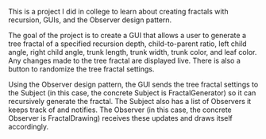 This is a project I did in college to learn about creating fractals with recursion, GUIs, and the Observer design pattern.

The goal of the project is to create a GUI that allows a user to generate a tree fractal of a specified recursion depth, child-to-parent ratio, left child angle, right child angle, trunk length, trunk width, trunk color, and leaf color. Any changes made to the tree fractal are displayed live. There is also a button to randomize the tree fractal settings.

Using the Observer design pattern, the GUI sends the tree fractal settings to the Subject (in this case, the concrete Subject is FractalGenerator) so it can recursively generate the fractal. The Subject also has a list of Observers it keeps track of and notifies. The Observer (in this case, the concrete Observer is FractalDrawing) receives these updates and draws itself accordingly.
